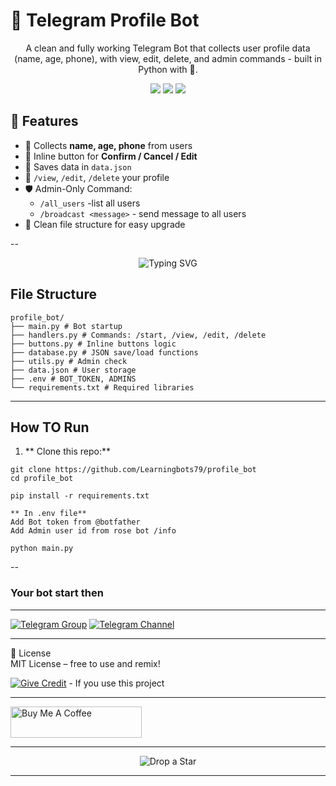 
<h1 align="centre">🤖 Telegram Profile Bot </h1>
<p align="center">
    A clean and fully working Telegram Bot that collects user profile data (name, age, phone), with view, edit, delete, and admin commands - built in Python with 💌.
</p>

<p align="center">
    <img src="https://img.shields.io/badge/python-3.10-blue?logo=python&style=flat-square">
    <img src="https://img.shields.io/badge/telegram%20bot-pro-success?logo=telegram&style=flat-square">
    <img src="https://img.shields.io/github/license/Learningbots79/profile_bot?style=flat-square">
</p>

## 🚀 Features

- 🌟 Collects **name, age, phone** from users
- 📝 Inline button for **Confirm / Cancel / Edit**
- 📁 Saves data in `data.json`
- 🔐 `/view`, `/edit`, `/delete` your profile
- 🛡️ Admin-Only Command:
    - `/all_users` -list all users
    - `/broadcast <message>` - send message to all users
- 🔖 Clean file structure for easy upgrade

--

<p align="center">
  <img
    src="https://readme-typing-svg.demolab.com?font=Fira+Code&pause=1000&color=F75C7E&center=true&centerVertically=true&width=700&lines=🚧+Still+working+on+this+code...;⚙️+Adding+new+features+and+fixing+bugs..."
    alt="Typing SVG"
  />
</p>




## File Structure
```
profile_bot/
├── main.py # Bot startup
├── handlers.py # Commands: /start, /view, /edit, /delete
├── buttons.py # Inline buttons logic
├── database.py # JSON save/load functions
├── utils.py # Admin check
├── data.json # User storage
├── .env # BOT_TOKEN, ADMINS
└── requirements.txt # Required libraries
```
---

## How TO Run


1. ** Clone this repo:**

```
git clone https://github.com/Learningbots79/profile_bot
cd profile_bot

pip install -r requirements.txt

** In .env file**
Add Bot token from @botfather
Add Admin user id from rose bot /info

python main.py
```
--  
### Your bot start then
---


[![Telegram Group](https://img.shields.io/badge/💬-Join%20Group-blue?style=for-the-badge)](https://t.me/Learning_Bots)
 [![Telegram Channel](https://img.shields.io/badge/📢-Join%20Channel-green?style=for-the-badge)](https://t.me/learningbots79)

---
📄 License  
MIT License – free to use and remix!

[![Give Credit](https://img.shields.io/badge/%F0%9F%92%A1%20Give%20Credit-blueviolet?style=for-the-badge)](https://github.com/Learningbots79) -  If you use this project

---

<a href="https://files.catbox.moe/98iwcs.jpg" target="_blank">
  <img src="https://cdn.buymeacoffee.com/buttons/v2/default-yellow.png" height="50" width="210" alt="Buy Me A Coffee" />
</a>

---

<p align="center">
  <img src="https://img.shields.io/badge/🌟_Drop_a_Star-Its_our_Motivation-white?style=for-the-badge" alt="Drop a Star">
</p>

---
